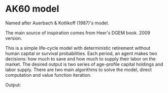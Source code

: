 # AK60 model

Named after Auerbach & Kotlikoff (1987)'s model.

The main source of inspiration comes from Heer's DGEM book. 2009 version.

This is a simple life-cycle model with deterministic retirement without human capital or survival probabilities. Each period, an agent makes two decisions: how much to save and how much to supply their labor on the market. The desired output is two series of age-profile capital holdings and labor supply. There are two main algorithms to solve the model, direct computation and value function iteration.

Output:

[](fig_AK60_capital_distribution.png)
[](fig_AK60_labor_distribution.png)
